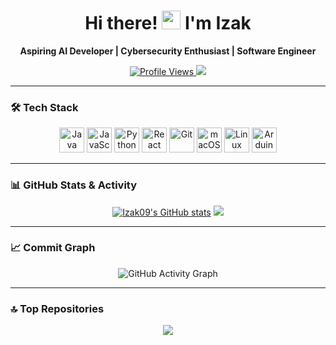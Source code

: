 <h1 align="center">Hi there! <img src="https://user-images.githubusercontent.com/18350557/176309783-0785949b-9127-417c-8b55-ab5a4333674e.gif" width="30px"> I'm Izak</h1>
<p align="center">
  <b>Aspiring AI Developer | Cybersecurity Enthusiast | Software Engineer</b>
</p>

<p align="center">
  <a href="https://github.com/Izak09">
    <img src="https://komarev.com/ghpvc/?username=Izak09&style=for-the-badge&color=ef4444" alt="Profile Views"/>
  </a>
  <a href="https://github.com/Izak09">
    <img src="https://img.shields.io/github/followers/Izak09?style=for-the-badge&color=171717&label=Followers" />
  </a>
</p>

---

### 🛠️ **Tech Stack**
<p align="center">
  <a href="https://www.oracle.com/java/"><img src="https://raw.githubusercontent.com/danielcranney/readme-generator/main/public/icons/skills/java-colored.svg" width="40" height="40" alt="Java"/></a>
  <a href="https://developer.mozilla.org/en-US/docs/Web/JavaScript"><img src="https://raw.githubusercontent.com/danielcranney/readme-generator/main/public/icons/skills/javascript-colored.svg" width="40" height="40" alt="JavaScript"/></a>
  <a href="https://www.python.org/"><img src="https://raw.githubusercontent.com/danielcranney/readme-generator/main/public/icons/skills/python-colored.svg" width="40" height="40" alt="Python"/></a>
  <a href="https://react.dev/"><img src="https://raw.githubusercontent.com/danielcranney/readme-generator/main/public/icons/skills/react-colored.svg" width="40" height="40" alt="React"/></a>
  <a href="https://git-scm.com/"><img src="https://raw.githubusercontent.com/danielcranney/readme-generator/main/public/icons/skills/git-colored.svg" width="40" height="40" alt="Git"/></a>
  <a href="https://developer.apple.com/macos/"><img src="https://raw.githubusercontent.com/danielcranney/readme-generator/main/public/icons/skills/macos-colored.svg" width="40" height="40" alt="macOS"/></a>
  <a href="https://www.linux.org"><img src="https://raw.githubusercontent.com/danielcranney/readme-generator/main/public/icons/skills/linux-colored.svg" width="40" height="40" alt="Linux"/></a>
  <a href="https://www.arduino.cc/"><img src="https://raw.githubusercontent.com/danielcranney/readme-generator/main/public/icons/skills/arduino-colored.svg" width="40" height="40" alt="Arduino"/></a>
</p>

---

### 📊 **GitHub Stats & Activity**
<p align="center">
  <a href="http://www.github.com/Izak09"><img src="https://github-readme-stats.vercel.app/api?username=Izak09&show_icons=true&count_private=true&title_color=ffffff&text_color=ef4444&icon_color=ffffff&bg_color=171717&hide_border=true" alt="Izak09's GitHub stats" /></a>
  <a href="https://github.com/Izak09"><img src="https://github-readme-streak-stats.herokuapp.com/?user=Izak09&stroke=ffffff&background=171717&ring=ef4444&fire=ef4444&currStreakNum=ffffff&sideNums=ffffff&currStreakLabel=ef4444&sideLabels=ef4444&dates=ffffff&hide_border=true" /></a>
</p>

---

### 📈 **Commit Graph**
<p align="center">
  <img src="https://github-readme-activity-graph.vercel.app/graph?username=Izak09&theme=github-dark&hide_border=true" alt="GitHub Activity Graph"/>
</p>

---

### 🔝 **Top Repositories**
<p align="center">
  <a href="https://github.com/Izak09/real-time-graph-measuring-system">
    <img src="https://github-readme-stats.vercel.app/api/pin/?username=Izak09&repo=real-time-graph-measuring-system&title_color=ffffff&text_color=ef4444&icon_color=ffffff&bg_color=171717&hide_border=true" />
  </a>
</p>
